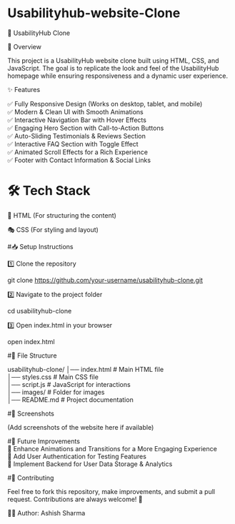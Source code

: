 # Usabilityhub-website-Clone
🌟 UsabilityHub Clone

🚀 Overview

This project is a UsabilityHub website clone built using HTML, CSS, and JavaScript. The goal is to replicate the look and feel of the UsabilityHub homepage while ensuring responsiveness and a dynamic user experience.

✨ Features

✅ Fully Responsive Design (Works on desktop, tablet, and mobile)
<br>✅ Modern & Clean UI with Smooth Animations <br>✅ Interactive Navigation Bar with Hover Effects<br>✅ Engaging Hero Section with Call-to-Action Buttons<br>✅ Auto-Sliding Testimonials & Reviews Section<br>✅ Interactive FAQ Section with Toggle Effect<br>✅ Animated Scroll Effects for a Rich Experience<br>✅ Footer with Contact Information & Social Links

# 🛠️ Tech Stack

🎨 HTML (For structuring the content)

🎭 CSS (For styling and layout)


#📥 Setup Instructions

1️⃣ Clone the repository

git clone https://github.com/your-username/usabilityhub-clone.git

2️⃣ Navigate to the project folder

cd usabilityhub-clone

3️⃣ Open index.html in your browser

open index.html

#📁 File Structure

usabilityhub-clone/
│── index.html    # Main HTML file<br>
│── styles.css    # Main CSS file<br>
│── script.js     # JavaScript for interactions<br>
│── images/       # Folder for images<br>
│── README.md     # Project documentation<br>

#📸 Screenshots

(Add screenshots of the website here if available)


#🎯 Future Improvements
<br>
🚀 Enhance Animations and Transitions for a More Engaging Experience<br>🚀 Add User Authentication for Testing Features<br>🚀 Implement Backend for User Data Storage & Analytics

#🤝 Contributing

Feel free to fork this repository, make improvements, and submit a pull request. Contributions are always welcome! 🎉


👨‍💻 Author: Ashish Sharma
